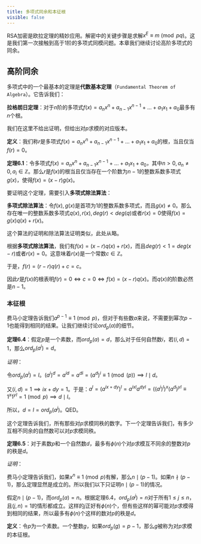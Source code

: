 ```yaml
---
title: 多项式同余和本征根
visible: false
---
```


RSA加密是欧拉定理的精妙应用。解密中的关键步骤是求解$x^E\equiv m\pmod{pq}$。这是我们第一次接触到高于1阶的多项式同模问题。本章我们继续讨论高阶多项式的同余。

## 高阶同余

多项式中的一个最基本的定理是**代数基本定理**（`Fundamental Theorem of Algebra`）。它告诉我们：

**拉格朗日定理**：对于$n$阶的多项式$f(x)=a_nx^n+a_{n-1}x^{n-1}+...+a_1x_1+a_0$最多有$n$个根。

我们在这里不给出证明，但给出对$p$求模的对应版本。

**定义**：我们称$r$是多项式$f(x)=a_nx^n+a_{n-1}x^{n-1}+...+a_1x_1+a_0$的根，当且仅当$f(r)=0$。

**定理6.1**：令多项式$f(x)=a_nx^n+a_{n-1}x^{n-1}+...+a_1x_1+a_0$，其中$n\gt 0, a_n\ne 0, a_i\in\mathbb{Z}$。那么$r$是$f(x)$的根当且仅当存在一个阶数为$n-1$的整数系数多项式$g(x)$，使得$f(x)=(x-r)g(x)$。

要证明这个定理，需要引入**多项式除法算法**：

**多项式除法算法**：令$f(x), g(x)$是首项为1的整数系数多项式，而且$g(x)\ne 0$。那么存在唯一的整数系数多项式$q(x), r(x), deg(r)\lt deg(q)$或者$r(x)=0$使得$f(x)=g(x)q(x)+r(x)$。

这个算法的证明和除法算法证明类似，此处从略。

根据**多项式除法算法**，我们有$f(x)=(x-r)q(x)+r(x)$，而且$deg(r)<1=deg(x-r)$或者$r(x)=0$。这意味着$r(x)$是一个常数$c\in\mathbb{Z}$。

于是，$f(r)=(r-r)q(r)+c=c$。

因此$r$是$f(x)$的根表明$f(r)=0\iff c=0\iff f(x)=(x-r)q(x)$。而$q(x)$的阶数必然是$n-1$。

### 本征根

费马小定理告诉我们$a^{p-1}\equiv 1\pmod{p}$，但对于有些数$a$来说，不需要到幂次$p-1$也能得到相同的结果。让我们继续讨论$ord_p(a)$的细节。

**定理6.4**：假定$p$是一个素数，而$ord_p(a)=d$，那么对于任何自然数$i$，若$(i, d)=1$，那么$ord_p(a^i)=d$。

*证明*：

令$ord_p(a^i)=l$。$(a^i)^d=a^{id}=a^{di}=(a^d)^i\equiv 1\pmod(p)\implies l\mid d$。

又$(i, d)=1\implies ix+dy=1$。于是：$a^l=(a^{ix+dy})^l=a^{ixl}a^{dyl}=((a^i)^l)^x(a^d)^{yl}\equiv 1^x1^{yl}=1\pmod{p}\implies d\mid l$。

所以，$d=l=ord_p(a^j)$。QED。

这个定理告诉我们，所有那些对$p$求模同秩的数字。下一个定理告诉我们，有多少互相不同余的自然数可以对$p$求模同秩。

**定理6.5**：对于素数$p$和一个自然数$d$，最多有$\phi(n)$个对$p$求模互不同余的整数对$p$的秩是$d$。

*证明*：

费马小定理告诉我们，如果$x^n\equiv 1\pmod{p}$有解，那么$n\mid (p-1)$。如果$n\nmid(p-1)$，那么定理显然是成立的。所以我们以下只证明$n\mid(p-1)$的情况。

假定$n\mid(p-1)$，而$ord_p(a)=n$。根据定理6.4，$ord_p(a^j)=n$对于所有$1\le j\le n$，且$(j, n)=1$的情形都成立。这样的$j$正好有$\phi(n)$个，但有些这样的幂可能对$p$求模得到相同的结果，所以最多有$\phi(n)$个这样的数对$p$的秩是$d$。

**定义**：令$p$为一个素数。一个整数$g$，如果$ord_p(g)=p-1$，那么$g$被称为对$p$求模的本征根。

